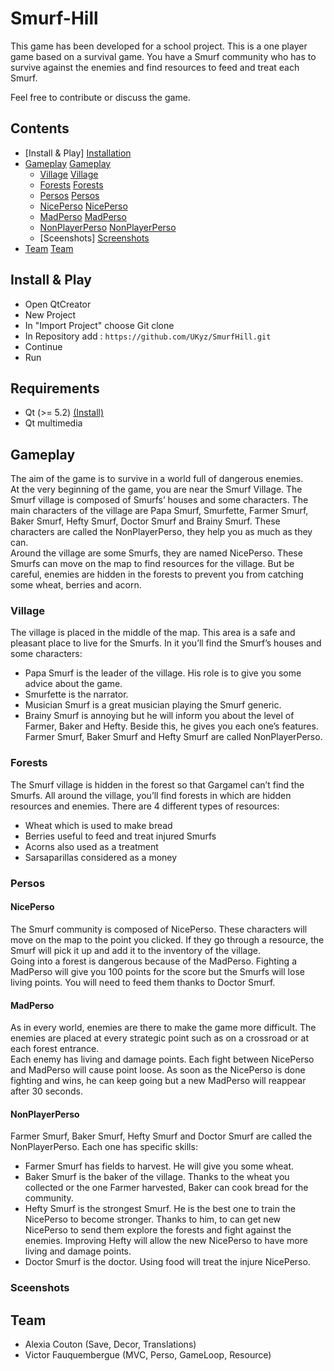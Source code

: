 # Smurf-Hill

This game has been developed for a school project. This is a one player game based on a survival game. You have a Smurf community who has to survive against the enemies and find resources to feed and treat each Smurf.

Feel free to contribute or discuss the game.

## Contents
  * [Install & Play] [Installation]
  * [Gameplay] [Gameplay]
    * [Village] [Village]
    * [Forests] [Forests]
    * [Persos] [Persos]
     * [NicePerso] [NicePerso]
     * [MadPerso] [MadPerso]
     * [NonPlayerPerso] [NonPlayerPerso]
    * [Sceenshots] [Screenshots]
  * [Team] [Team]
  
## Install & Play

* Open QtCreator
* New Project
* In "Import Project" choose Git clone
* In Repository add : ```https://github.com/UKyz/SmurfHill.git```
* Continue
* Run

## Requirements 

* Qt (>= 5.2) [(Install)][Qt]
* Qt multimedia

## Gameplay

The aim of the game is to survive in a world full of dangerous enemies.<br/>
At the very beginning of the game, you are near the Smurf Village. The Smurf village is composed of Smurfs’ houses and some characters. The main characters of the village are Papa Smurf, Smurfette, Farmer Smurf, Baker Smurf, Hefty Smurf, Doctor Smurf and Brainy Smurf. These characters are called the NonPlayerPerso, they help you as much as they can.<br/>
Around the village are some Smurfs, they are named NicePerso. These Smurfs can move on the map to find resources for the village. But be careful, enemies are hidden in the forests to prevent you from catching some wheat, berries and acorn.

### Village

The village is placed in the middle of the map. This area is a safe and pleasant place to live for the Smurfs. In it you’ll find the Smurf’s houses and some characters:
-	Papa Smurf is the leader of the village. His role is to give you some advice about the game.
-	Smurfette is the narrator.
-	Musician Smurf is a great musician playing the Smurf generic.
-	Brainy Smurf is annoying but he will inform you about the level of Farmer, Baker and Hefty. Beside this, he gives you each one’s features.
Farmer Smurf, Baker Smurf and Hefty Smurf are called NonPlayerPerso.

### Forests

The Smurf village is hidden in the forest so that Gargamel can’t find the Smurfs. All around the village, you’ll find forests in which are hidden resources and enemies.
There are 4 different types of resources:
-	Wheat which is used to make bread
-	Berries useful to feed and treat injured Smurfs
-	Acorns also used as a treatment
-	Sarsaparillas considered as a money

### Persos

#### NicePerso

The Smurf community is composed of NicePerso. These characters will move on the map to the point you clicked. If they go through a resource, the Smurf will pick it up and add it to the inventory of the village.<br/>
Going into a forest is dangerous because of the MadPerso. Fighting a MadPerso will give you 100 points for the score but the Smurfs will lose living points. You will need to feed them thanks to Doctor Smurf.

#### MadPerso

As in every world, enemies are there to make the game more difficult. The enemies are placed at every strategic point such as on a crossroad or at each forest entrance.<br/>
Each enemy has living and damage points. Each fight between NicePerso and MadPerso will cause point loose. As soon as the NicePerso is done fighting and wins, he can keep going but a new MadPerso will reappear after 30 seconds.

#### NonPlayerPerso

Farmer Smurf, Baker Smurf, Hefty Smurf and Doctor Smurf are called the NonPlayerPerso. Each one has specific skills:
-	Farmer Smurf has fields to harvest. He will give you some wheat.
-	Baker Smurf is the baker of the village. Thanks to the wheat you collected or the one Farmer harvested, Baker can cook bread for the community.
-	Hefty Smurf is the strongest Smurf. He is the best one to train the NicePerso to become stronger. Thanks to him, to can get new NicePerso to send them explore the forests and fight against the enemies. Improving Hefty will allow the new NicePerso to have more living and damage points.
-	Doctor Smurf is the doctor. Using food will treat the injure NicePerso.

### Sceenshots

## Team

- Alexia Couton (Save, Decor, Translations)
- Victor Fauquembergue (MVC, Perso, GameLoop, Resource)

[Installation]: https://github.com/Alexia14/Smurf-Hill/blob/master/README.md#install--play
[Qt]: https://www.qt.io/download
[Requirements]: https://github.com/UKyz/SmurfHill/blob/master/README.md#requirements
[Gameplay]: https://github.com/Alexia14/Smurf-Hill/blob/master/README.md#gameplay
[Village]: https://github.com/Alexia14/Smurf-Hill/blob/master/README.md#village
[Forests]: https://github.com/Alexia14/Smurf-Hill/blob/master/README.md#forests
[Persos]: https://github.com/Alexia14/Smurf-Hill/blob/master/README.md#persos
[NicePerso]: https://github.com/Alexia14/Smurf-Hill/UKyz/SmurfHill/blob/master/README.md#niceperso
[MadPerso]: https://github.com/Alexia14/Smurf-Hill/blob/master/README.md#madperso
[NonPlayerPerso]: https://github.com/Alexia14/Smurf-Hill/blob/master/README.md#nonplayerperso
[Screenshots]: https://github.com/Alexia14/Smurf-Hill/blob/master/README.md#screenshots
[Team]: https://github.com/Alexia14/Smurf-Hill/blob/master/README.md#team-
